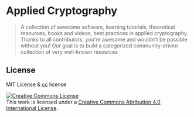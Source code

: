 # Applied Cryptography
> A collection of awesome software, learning tutorials, theoretical resources, books and videos, best practices in applied cryptography.
> Thanks to all contributors, you're awesome and wouldn't be possible without you! Our goal is to build a categorized community-driven collection of very well-known resources


















## License
MIT License & [cc](https://creativecommons.org/licenses/by/4.0/) license

<a rel="license" href="http://creativecommons.org/licenses/by/4.0/"><img alt="Creative Commons License" style="border-width:0" src="https://i.creativecommons.org/l/by/4.0/88x31.png" /></a><br />This work is licensed under a <a rel="license" href="http://creativecommons.org/licenses/by/4.0/">Creative Commons Attribution 4.0 International License</a>.
